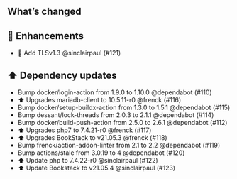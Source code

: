 ## What’s changed

## 🚀 Enhancements

- 🔨 Add TLSv1.3 @sinclairpaul (#121)

## ⬆️ Dependency updates

- Bump docker/login-action from 1.9.0 to 1.10.0 @dependabot (#110)
- ⬆️ Upgrades mariadb-client to 10.5.11-r0 @frenck (#116)
- Bump docker/setup-buildx-action from 1.3.0 to 1.5.1 @dependabot (#115)
- Bump dessant/lock-threads from 2.0.3 to 2.1.1 @dependabot (#114)
- Bump docker/build-push-action from 2.5.0 to 2.6.1 @dependabot (#112)
- ⬆️ Upgrades php7 to 7.4.21-r0 @frenck (#117)
- ⬆️ Upgrades BookStack to v21.05.3 @frenck (#118)
- Bump frenck/action-addon-linter from 2.1 to 2.2 @dependabot (#119)
- Bump actions/stale from 3.0.19 to 4 @dependabot (#120)
- ⬆ Update php to 7.4.22-r0 @sinclairpaul (#122)
- ⬆ Update Bookstack to v21.05.4 @sinclairpaul (#123)
